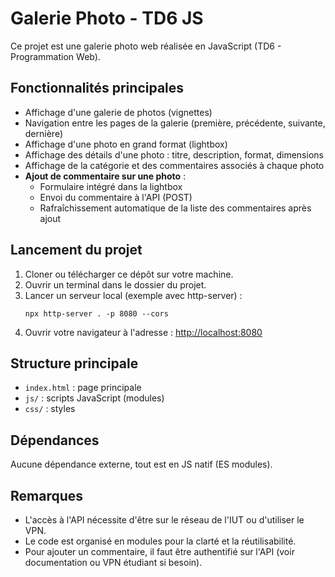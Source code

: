 # Galerie Photo - TD6 JS

Ce projet est une galerie photo web réalisée en JavaScript (TD6 - Programmation Web).

## Fonctionnalités principales

- Affichage d'une galerie de photos (vignettes)
- Navigation entre les pages de la galerie (première, précédente, suivante, dernière)
- Affichage d'une photo en grand format (lightbox)
- Affichage des détails d'une photo : titre, description, format, dimensions
- Affichage de la catégorie et des commentaires associés à chaque photo
- **Ajout de commentaire sur une photo** :
  - Formulaire intégré dans la lightbox
  - Envoi du commentaire à l'API (POST)
  - Rafraîchissement automatique de la liste des commentaires après ajout

## Lancement du projet

1. Cloner ou télécharger ce dépôt sur votre machine.
2. Ouvrir un terminal dans le dossier du projet.
3. Lancer un serveur local (exemple avec http-server) :
   ```
   npx http-server . -p 8080 --cors
   ```
4. Ouvrir votre navigateur à l'adresse : [http://localhost:8080](http://localhost:8080)

## Structure principale

- `index.html` : page principale
- `js/` : scripts JavaScript (modules)
- `css/` : styles

## Dépendances

Aucune dépendance externe, tout est en JS natif (ES modules).

## Remarques

- L'accès à l'API nécessite d'être sur le réseau de l'IUT ou d'utiliser le VPN.
- Le code est organisé en modules pour la clarté et la réutilisabilité.
- Pour ajouter un commentaire, il faut être authentifié sur l'API (voir documentation ou VPN étudiant si besoin).
